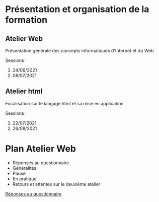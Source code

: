 # Présentation et organisation de la formation

## Atelier Web

Présentation générale des concepts informatiques d'Internet et du Web 

Sessions :

1. 24/06/2021
2. 08/07/2021

## Atelier html

Focalisation sur le langage html et sa mise en application

Sessions :

1. 22/07/2021
2. 26/08/2021


# Plan Atelier Web

* Réponses au questionnaire
* Généralités
* Pause
* En pratique
* Retours et attentes sur le deuxième atelier

[Réponses au questionnaire](./1.reponses.md)
